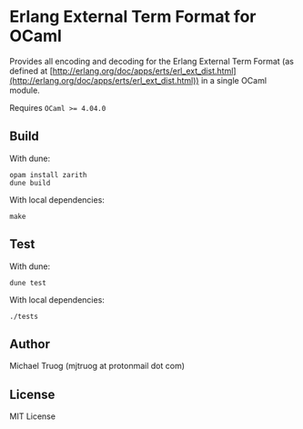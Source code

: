 Erlang External Term Format for OCaml
=====================================

Provides all encoding and decoding for the Erlang External Term Format
(as defined at [http://erlang.org/doc/apps/erts/erl_ext_dist.html](http://erlang.org/doc/apps/erts/erl_ext_dist.html))
in a single OCaml module.

Requires `OCaml >= 4.04.0`

Build
-----

With dune:

    opam install zarith
    dune build

With local dependencies:

    make

Test
----

With dune:

    dune test

With local dependencies:

    ./tests

Author
------

Michael Truog (mjtruog at protonmail dot com)

License
-------

MIT License


